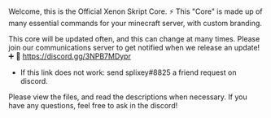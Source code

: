 Welcome, this is the Official Xenon Skript Core. ⚡
This "Core" is made up of many essential commands for your minecraft server, with custom branding.

This core will be updated often, and this can change at many times. Please join our communications server to get notified when we release an update! ➕
💬 https://discord.gg/3NPB7MDypr
* If this link does not work: send splixey#8825 a friend request on discord.

Please view the files, and read the descriptions when necessary. If you have any questions, feel free to ask in the discord!
